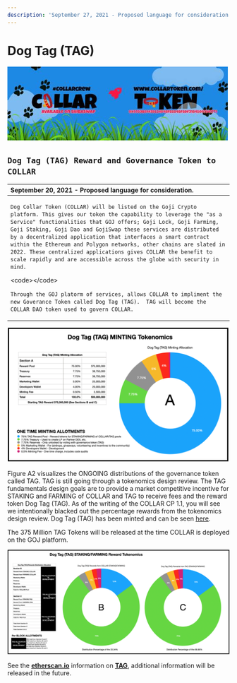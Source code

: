 ```yaml
---
description: 'September 27, 2021 - Proposed language for consideration.'
---
```


# Dog Tag \(TAG\)

![](../../.gitbook/assets/1080x360.jpg)

## **`Dog Tag (TAG) Reward and Governance Token to COLLAR`**

<table>
  <thead>
    <tr>
      <th style="text-align:left">September 20, 2021 - Proposed language for consideration.</th>
    </tr>
  </thead>
  <tbody>
    <tr>
      <td style="text-align:left">
        <p><code>Dog Collar Token (COLLAR) will be listed on the Goji Crypto platform. This gives our token the capability to leverage the &quot;as a Service&quot; functionalities that GOJ offers; Goji Lock, Goji Farming, Goji Staking, Goji Dao and GojiSwap these services are distributed by a decentralized application that interfaces a smart contract within the Ethereum and Polygon networks, other chains are slated in 2022. These centralized applications gives COLLAR the benefit to scale rapidly and are accessible across the globe with security in mind.</code>
        </p>
        <p>&lt;code&gt;&lt;/code&gt;</p>
        <p><code>Through the GOJ platorm of services, allows COLLAR to impliment the new Goverance Token called Dog Tag (TAG).  TAG will become the COLLAR DAO token used to govern COLLAR.</code>
        </p>
      </td>
    </tr>
  </tbody>
</table>



![Figure A1 \(SUBJECT TO CHANGE\)](../../.gitbook/assets/image%20%283%29.png)

Figure A2 visualizes the ONGOING distributions of the governance token called TAG.  TAG is still going through a tokenomics design review.  The TAG fundamentals design goals are to provide a market competitive incentive for STAKING and FARMING of COLLAR and TAG to receive fees and the reward token Dog Tag \(TAG\).  As of the writing of the COLLAR CP 1.1, you will see we intentionally blacked out the percentage rewards from the tokenomics design review.  Dog Tag \(TAG\) has been minted and can be seen [here](https://etherscan.io/token/0x7797c85b46f548eacc07c229f6cd207d6370442f).

The 375 Million TAG Tokens will be released at the time COLLAR is deployed on the GOJ platform.

![Figure A2 \(SUBJECT TO CHANGE\)](../../.gitbook/assets/image%20%285%29%20%281%29.png)

See the [**etherscan.io**](https://etherscan.io/token/0x7797c85b46f548eacc07c229f6cd207d6370442f) information on [**TAG**](https://etherscan.io/token/0x7797c85b46f548eacc07c229f6cd207d6370442f), additional information will be released in the future.

